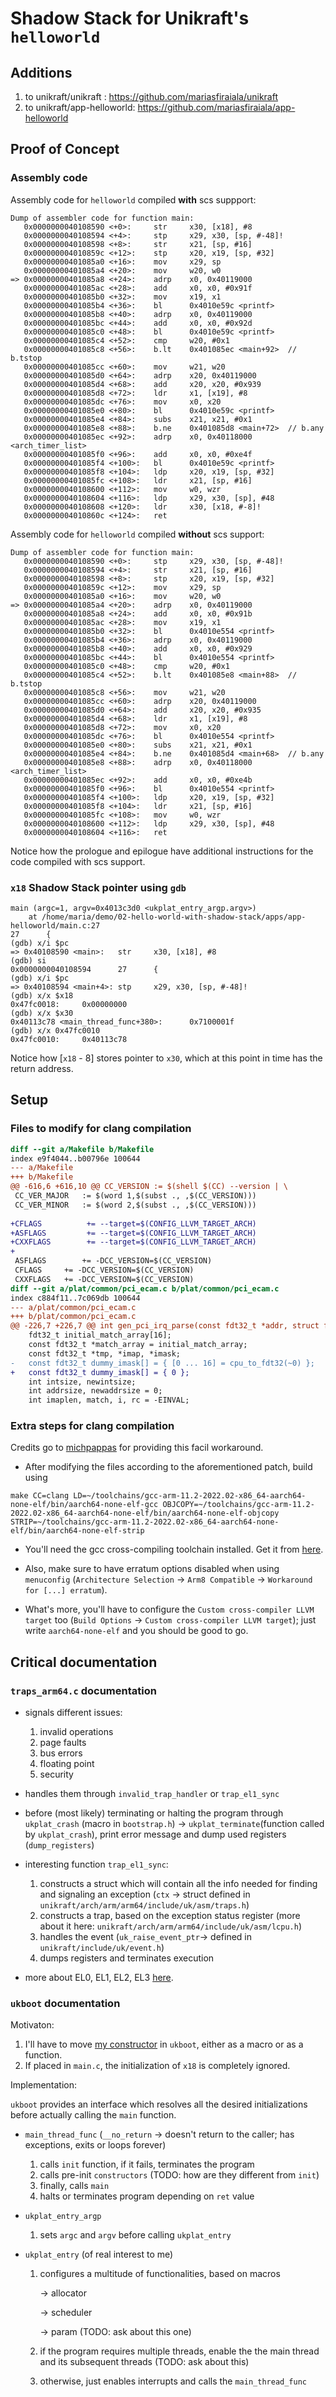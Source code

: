 # Shadow Stack for Unikraft's `helloworld`

## Additions
1. to unikraft/unikraft : https://github.com/mariasfiraiala/unikraft
2. to unikraft/app-helloworld: https://github.com/mariasfiraiala/app-helloworld

## Proof of Concept

### Assembly code

Assembly code for `helloworld` compiled **with** scs suppport:

```
Dump of assembler code for function main:
   0x0000000040108590 <+0>:     str     x30, [x18], #8
   0x0000000040108594 <+4>:     stp     x29, x30, [sp, #-48]!
   0x0000000040108598 <+8>:     str     x21, [sp, #16]
   0x000000004010859c <+12>:    stp     x20, x19, [sp, #32]
   0x00000000401085a0 <+16>:    mov     x29, sp
   0x00000000401085a4 <+20>:    mov     w20, w0
=> 0x00000000401085a8 <+24>:    adrp    x0, 0x40119000
   0x00000000401085ac <+28>:    add     x0, x0, #0x91f
   0x00000000401085b0 <+32>:    mov     x19, x1
   0x00000000401085b4 <+36>:    bl      0x4010e59c <printf>
   0x00000000401085b8 <+40>:    adrp    x0, 0x40119000
   0x00000000401085bc <+44>:    add     x0, x0, #0x92d
   0x00000000401085c0 <+48>:    bl      0x4010e59c <printf>
   0x00000000401085c4 <+52>:    cmp     w20, #0x1
   0x00000000401085c8 <+56>:    b.lt    0x401085ec <main+92>  // b.tstop
   0x00000000401085cc <+60>:    mov     w21, w20
   0x00000000401085d0 <+64>:    adrp    x20, 0x40119000
   0x00000000401085d4 <+68>:    add     x20, x20, #0x939
   0x00000000401085d8 <+72>:    ldr     x1, [x19], #8
   0x00000000401085dc <+76>:    mov     x0, x20
   0x00000000401085e0 <+80>:    bl      0x4010e59c <printf>
   0x00000000401085e4 <+84>:    subs    x21, x21, #0x1
   0x00000000401085e8 <+88>:    b.ne    0x401085d8 <main+72>  // b.any
   0x00000000401085ec <+92>:    adrp    x0, 0x40118000 <arch_timer_list>
   0x00000000401085f0 <+96>:    add     x0, x0, #0xe4f
   0x00000000401085f4 <+100>:   bl      0x4010e59c <printf>
   0x00000000401085f8 <+104>:   ldp     x20, x19, [sp, #32]
   0x00000000401085fc <+108>:   ldr     x21, [sp, #16]
   0x0000000040108600 <+112>:   mov     w0, wzr
   0x0000000040108604 <+116>:   ldp     x29, x30, [sp], #48
   0x0000000040108608 <+120>:   ldr     x30, [x18, #-8]!
   0x000000004010860c <+124>:   ret
```

Assembly code for `helloworld` compiled **without** scs support:
```
Dump of assembler code for function main:
   0x0000000040108590 <+0>:     stp     x29, x30, [sp, #-48]!
   0x0000000040108594 <+4>:     str     x21, [sp, #16]
   0x0000000040108598 <+8>:     stp     x20, x19, [sp, #32]
   0x000000004010859c <+12>:    mov     x29, sp
   0x00000000401085a0 <+16>:    mov     w20, w0
=> 0x00000000401085a4 <+20>:    adrp    x0, 0x40119000
   0x00000000401085a8 <+24>:    add     x0, x0, #0x91b
   0x00000000401085ac <+28>:    mov     x19, x1
   0x00000000401085b0 <+32>:    bl      0x4010e554 <printf>
   0x00000000401085b4 <+36>:    adrp    x0, 0x40119000
   0x00000000401085b8 <+40>:    add     x0, x0, #0x929
   0x00000000401085bc <+44>:    bl      0x4010e554 <printf>
   0x00000000401085c0 <+48>:    cmp     w20, #0x1
   0x00000000401085c4 <+52>:    b.lt    0x401085e8 <main+88>  // b.tstop
   0x00000000401085c8 <+56>:    mov     w21, w20
   0x00000000401085cc <+60>:    adrp    x20, 0x40119000
   0x00000000401085d0 <+64>:    add     x20, x20, #0x935
   0x00000000401085d4 <+68>:    ldr     x1, [x19], #8
   0x00000000401085d8 <+72>:    mov     x0, x20
   0x00000000401085dc <+76>:    bl      0x4010e554 <printf>
   0x00000000401085e0 <+80>:    subs    x21, x21, #0x1
   0x00000000401085e4 <+84>:    b.ne    0x401085d4 <main+68>  // b.any
   0x00000000401085e8 <+88>:    adrp    x0, 0x40118000 <arch_timer_list>
   0x00000000401085ec <+92>:    add     x0, x0, #0xe4b
   0x00000000401085f0 <+96>:    bl      0x4010e554 <printf>
   0x00000000401085f4 <+100>:   ldp     x20, x19, [sp, #32]
   0x00000000401085f8 <+104>:   ldr     x21, [sp, #16]
   0x00000000401085fc <+108>:   mov     w0, wzr
   0x0000000040108600 <+112>:   ldp     x29, x30, [sp], #48
   0x0000000040108604 <+116>:   ret
```

Notice how the prologue and epilogue have additional instructions for the code compiled with scs support.

### `x18` Shadow Stack pointer using `gdb`

```
main (argc=1, argv=0x4013c3d0 <ukplat_entry_argp.argv>)
    at /home/maria/demo/02-hello-world-with-shadow-stack/apps/app-helloworld/main.c:27
27      {
(gdb) x/i $pc
=> 0x40108590 <main>:   str     x30, [x18], #8
(gdb) si
0x0000000040108594      27      {
(gdb) x/i $pc
=> 0x40108594 <main+4>: stp     x29, x30, [sp, #-48]!
(gdb) x/x $x18
0x47fc0018:     0x00000000
(gdb) x/x $x30
0x40113c78 <main_thread_func+380>:      0x7100001f
(gdb) x/x 0x47fc0010
0x47fc0010:     0x40113c78
```

Notice how [`x18` - 8] stores pointer to `x30`, which at this point in time has the return address.

## Setup

### Files to modify for clang compilation

```patch
diff --git a/Makefile b/Makefile
index e9f4044..b00796e 100644
--- a/Makefile
+++ b/Makefile
@@ -616,6 +616,10 @@ CC_VERSION	:= $(shell $(CC) --version | \
 CC_VER_MAJOR   := $(word 1,$(subst ., ,$(CC_VERSION)))
 CC_VER_MINOR   := $(word 2,$(subst ., ,$(CC_VERSION)))
 
+CFLAGS          += --target=$(CONFIG_LLVM_TARGET_ARCH)
+ASFLAGS         += --target=$(CONFIG_LLVM_TARGET_ARCH)
+CXXFLAGS        += --target=$(CONFIG_LLVM_TARGET_ARCH)
+
 ASFLAGS		+= -DCC_VERSION=$(CC_VERSION)
 CFLAGS		+= -DCC_VERSION=$(CC_VERSION)
 CXXFLAGS	+= -DCC_VERSION=$(CC_VERSION)
diff --git a/plat/common/pci_ecam.c b/plat/common/pci_ecam.c
index c884f11..7c069db 100644
--- a/plat/common/pci_ecam.c
+++ b/plat/common/pci_ecam.c
@@ -226,7 +226,7 @@ int gen_pci_irq_parse(const fdt32_t *addr, struct fdt_phandle_args *out_irq)
 	fdt32_t initial_match_array[16];
 	const fdt32_t *match_array = initial_match_array;
 	const fdt32_t *tmp, *imap, *imask;
-	const fdt32_t dummy_imask[] = { [0 ... 16] = cpu_to_fdt32(~0) };
+	const fdt32_t dummy_imask[] = { 0 };
 	int intsize, newintsize;
 	int addrsize, newaddrsize = 0;
 	int imaplen, match, i, rc = -EINVAL;
```

### Extra steps for clang compilation

Credits go to [michpappas](https://github.com/michpappas) for providing this facil workaround.

* After modifying the files according to the aforementioned patch, build using
```
make CC=clang LD=~/toolchains/gcc-arm-11.2-2022.02-x86_64-aarch64-none-elf/bin/aarch64-none-elf-gcc OBJCOPY=~/toolchains/gcc-arm-11.2-2022.02-x86_64-aarch64-none-elf/bin/aarch64-none-elf-objcopy STRIP=~/toolchains/gcc-arm-11.2-2022.02-x86_64-aarch64-none-elf/bin/aarch64-none-elf-strip
```

* You'll need the gcc cross-compiling toolchain installed. Get it from [here](https://developer.arm.com/tools-and-software/open-source-software/developer-tools/gnu-toolchain/downloads).

* Also, make sure to have erratum options disabled when using `menuconfig` (`Architecture Selection` -> `Arm8 Compatible` -> `Workaround for [...] erratum`).

* What's more, you'll have to configure the `Custom cross-compiler LLVM target` too (`Build Options` -> `Custom cross-compiler LLVM target`); just write `aarch64-none-elf` and you should be good to go.

## Critical documentation

### `traps_arm64.c` documentation

* signals different issues:

    1. invalid operations
    1. page faults
    1. bus errors
    1. floating point
    1. security

* handles them through `invalid_trap_handler` or `trap_el1_sync`

* before (most likely) terminating or halting the program through `ukplat_crash` (macro in `bootstrap.h`) -> `ukplat_terminate`(function called by `ukplat_crash`), print error message and dump used registers (`dump_registers`)

* interesting function `trap_el1_sync`:

    1. constructs a struct which will contain all the info needed for finding and signaling an exception (`ctx` -> struct defined in `unikraft/arch/arm/arm64/include/uk/asm/traps.h`)
    1. constructs a trap, based on the exception status register (more about it here: `unikraft/arch/arm/arm64/include/uk/asm/lcpu.h`)
    1. handles the event (`uk_raise_event_ptr`-> defined in `unikraft/include/uk/event.h`)
    1. dumps registers and terminates execution

* more about EL0, EL1, EL2, EL3 [here](https://developer.arm.com/documentation/102412/0100/Privilege-and-Exception-levels).

### `ukboot` documentation

Motivaton:

1. I'll have to move [my constructor](https://gist.github.com/mariasfiraiala/60389dd16fef0fdc11d7f7972e320a9a) in `ukboot`, either as a macro or as a function.
1. If placed in `main.c`, the initialization of `x18` is completely ignored. 

Implementation:

`ukboot` provides an interface which resolves all the desired initializations before actually calling the `main` function.

* `main_thread_func` (`__no_return` -> doesn't return to the caller; has exceptions, exits or loops forever)
    1. calls `init` function, if it fails, terminates the program 
    1. calls pre-init `constructors` (TODO: how are they different from `init`)
    1. finally, calls `main`
    1. halts or terminates program depending on `ret` value

* `ukplat_entry_argp`
    1. sets `argc` and `argv` before calling `ukplat_entry`

* `ukplat_entry` (of real interest to me)
    1. configures a multitude of functionalities, based on macros
    
        -> allocator
        
        -> scheduler
        
        -> param (TODO: ask about this one)
        
    1. if the program requires multiple threads, enable the the main thread and its subsequent threads (TODO: ask about this)
    1. otherwise, just enables interrupts and calls the `main_thread_func`
